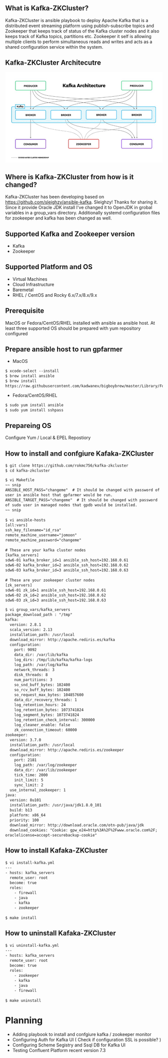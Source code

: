 ## What is Kafka-ZKCluster?
Kafka-ZKCluster is ansible playbook to deploy Apache Kafka that is a distributed event streaming platform using publish-subscribe topics and Zookeeper that keeps track of status of the Kafka cluster nodes and it also keeps track of Kafka topics, partitions etc.
Zookeeper it self is allowing multiple clients to perform simultaneous reads and writes and acts as a shared configuration service within the system.

## Kafka-ZKCluster Architecutre
![alt text](https://github.com/rokmc756/kafka-zkcluster/blob/main/roles/kafka/files/kafka-diagram.jpeg)


## Where is Kafka-ZKCluster from how is it changed?
Kafka-ZKCluster has been developing based on https://github.com/sleighzy/ansible-kafka. Sleighzy! Thanks for sharing it.
Since it provide Oracle JDK install I've changed it to OpenJDK in grobal variables in a group_vars directory.
Additionally systemd configuration files for zookeeper and kafka has been changed as well.

## Supported Kafka and Zookeeper version
* Kafka
* Zookeeper

## Supported Platform and OS
* Virtual Machines
* Cloud Infrastructure
* Baremetal
* RHEL / CentOS and Rocky 6.x/7.x/8.x/9.x


## Prerequisite
MacOS or Fedora/CentOS/RHEL installed with ansible as ansible host.
At least three supported OS should be prepared with yum repository configured

## Prepare ansible host to run gpfarmer
* MacOS
```
$ xcode-select --install
$ brew install ansible
$ brew install https://raw.githubusercontent.com/kadwanev/bigboybrew/master/Library/Formula/sshpass.rb
```

* Fedora/CentOS/RHEL
```
$ sudo yum install ansible
$ sudo yum install sshpass
```

## Prepareing OS
Configure Yum / Local & EPEL Repostiory

## How to install and confgiure Kafaka-ZKCluster
```
$ git clone https://github.com/rokmc756/kafka-zkcluster
$ cd kafka-zkcluster
```

```
$ vi Makefile
~~ snip
ANSIBLE_HOST_PASS="changeme"  # It should be changed with password of user in ansible host that gpfarmer would be run.
ANSIBLE_TARGET_PASS="changeme"  # It should be changed with password of sudo user in managed nodes that gpdb would be installed.
~~ snip

$ vi ansible-hosts
[all:vars]
ssh_key_filename="id_rsa"
remote_machine_username="jomoon"
remote_machine_password="changeme"

# These are your kafka cluster nodes
[kafka_servers]
sdw6-01 kafka_broker_id=1 ansible_ssh_host=192.168.0.61
sdw6-02 kafka_broker_id=2 ansible_ssh_host=192.168.0.62
sdw6-03 kafka_broker_id=3 ansible_ssh_host=192.168.0.63

# These are your zookeeper cluster nodes
[zk_servers]
sdw6-01 zk_id=1 ansible_ssh_host=192.168.0.61
sdw6-02 zk_id=2 ansible_ssh_host=192.168.0.62
sdw6-03 zk_id=3 ansible_ssh_host=192.168.0.63
```


```
$ vi group_vars/kafka_servers
package_download_path : "/tmp"
kafka:
  version: 2.8.1
  scala_version: 2.13
  installation_path: /usr/local
  download_mirror: http://apache.rediris.es/kafka
  configuration:
    port: 9092
    data_dir: /var/lib/kafka
    log_dirs: /tmp/lib/kafka/kafka-logs
    log_path: /var/log/kafka
    network_threads: 3
    disk_threads: 8
    num_partitions: 3
    so_snd_buff_bytes: 102400
    so_rcv_buff_bytes: 102400
    so_request_max_bytes: 104857600
    data_dir_recovery_threads: 1
    log_retention_hours: 24
    log_retention_bytes: 1073741824
    log_segment_bytes: 1073741824
    log_retention_check_interval: 300000
    log_cleaner_enable: false
    zk_connection_timeout: 60000
zookeeper:
  version: 3.7.0
  installation_path: /usr/local
  download_mirror: http://apache.rediris.es/zookeeper
  configuration:
    port: 2181
    log_path: /var/log/zookeeper
    data_dir: /var/lib/zookeeper
    tick_time: 2000
    init_limit: 5
    sync_limit: 2
  use_internal_zookeeper: 1
java:
  version: 8u101
  installation_path: /usr/java/jdk1.8.0_101
  build: b13
  platform: x86_64
  priority: 100
  download_mirror: http://download.oracle.com/otn-pub/java/jdk
  download_cookies: "Cookie: gpw_e24=http%3A%2F%2Fwww.oracle.com%2F; oraclelicense=accept-securebackup-cookie"
```

## How to install Kafaka-ZKCluster
```
$ vi install-kafka.yml
---
- hosts: kafka_servers
  remote_user: root
  become: true
  roles:
    - firewall
    - java
    - kafka
    - zookeeper

$ make install
```

## How to uninstall Kafaka-ZKCluster
```
$ vi uninstall-kafka.yml
---
- hosts: kafka_servers
  remote_user: root
  become: true
  roles:
    - zookeeper
    - kafka
    - java
    - firewall

$ make uninstall
```

# Planning
- Adding playbook to install and confgiure kafka / zookeeper monitor
- Configuring Auth for Kafka UI ( Check if configuration SSL is possible? )
- Configuring Scheme Segistry and Ssql DB for Kafka UI
- Testing Confluent Platform recent version 7.3
